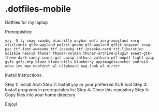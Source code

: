 # .dotfiles-mobile
Dotfiles for my laptop

Prerequisites:
```
yay -S ly sway swaybg alacritty waybar wofi xorg-xwayland xorg-xlsclients glfw-wayland polkit-gnome qt5-wayland qt5ct snapper snap-pac ttf-font-awesome ttf-iosevka ttf-iosevka-nerd ttf-liberation udiskie neovim thunar thunar-volman thunar-archive-plugin sweet-gtk-theme-dark candy-icons-git unzip zathura zathura-pdf-mupdf light gzip gvfs gvfs-mtp bluez bluez-utils blueberry appimagelauncher android-udev imv mpv neofetch wl-clipboard nwg-look wl-mirror
```

Install Instructions:

Step 1: Install Arch
Step 2: Install yay or your preferred AUR tool
Step 3: Install programs in prerequisites list
Step 4: Clone this repository
Step 5: Copy files into your home directory

Enjoy!
